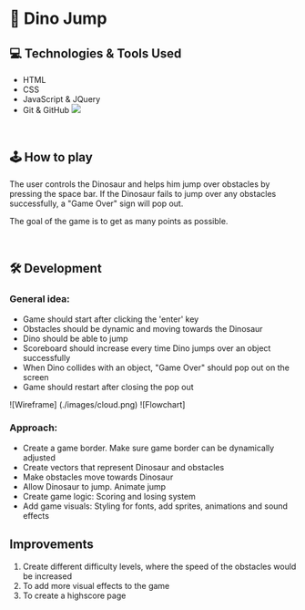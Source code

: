 # 🦖 Dino Jump

## 💻 Technologies & Tools Used
- HTML
- CSS
- JavaScript & JQuery
- Git & GitHub
[![](https://skills.thijs.gg/icons?i=js,html,css,jquery,git,github,figma)](https://skills.thijs.gg)

<br>

## 🕹 How to play
The user controls the Dinosaur and helps him jump over obstacles by pressing the space bar. If the Dinosaur fails to jump over any obstacles successfully, a "Game Over" sign will pop out. 

The goal of the game is to get as many points as possible.

<br>

## 🛠 Development 

### General idea:
* Game should start after clicking the 'enter' key
* Obstacles should be dynamic and moving towards the Dinosaur
* Dino should be able to jump
* Scoreboard should increase every time Dino jumps over an object successfully
* When Dino collides with an object, "Game Over" should pop out on the screen 
* Game should restart after closing the pop out

![Wireframe] (./images/cloud.png)
![Flowchart] 

### Approach:
* Create a game border. Make sure game border can be dynamically adjusted 
* Create vectors that represent Dinosaur and obstacles
* Make obstacles move towards Dinosaur 
* Allow Dinosaur to jump. Animate jump
* Create game logic: Scoring and losing system 
* Add game visuals: Styling for fonts, add sprites, animations and sound effects


## Improvements
<ol>
    <li> Create different difficulty levels, where the speed of the obstacles would be increased </li>
    <li> To add more visual effects to the game </li>
    <li> To create a highscore page </li>
</ol>


